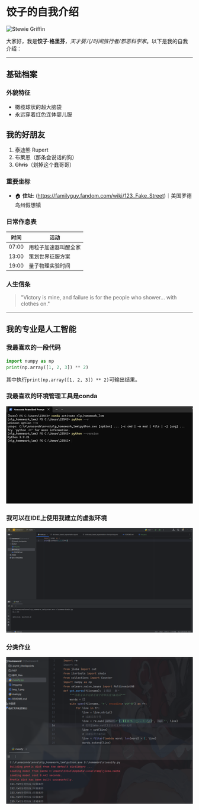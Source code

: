 # 饺子的自我介绍

![Stewie Griffin](https://th.bing.com/th/id/OIP.ugzf9IIStLX9KIyHBNfxAAAAAA?w=176&h=180&c=7&r=0&o=5&pid=1.7)


大家好，我是**饺子·格里芬**，*天才婴儿/时间旅行者/邪恶科学家*。以下是我的自我介绍：

---

## 基础档案 

### 外貌特征 
- 橄榄球状的超大脑袋
- 永远穿着红色连体婴儿服

## 我的好朋友
1. 泰迪熊 Rupert
2. 布莱恩（那条会说话的狗）
3. ~~Chris~~（划掉这个蠢哥哥）

### 重要坐标
- 🏠 **住址**: (https://familyguy.fandom.com/wiki/123_Fake_Street)｜美国罗德岛州假想镇

### 日常作息表
| 时间        | 活动                  |
|-------------|-----------------------|
| 07:00       | 用粒子加速器叫醒全家 |
| 13:00       | 策划世界征服方案      |
| 19:00       | 量子物理实验时间      |

### 人生信条
> "Victory is mine, and failure is for the people who shower... with clothes on."
---

## 我的专业是人工智能
### 我最喜欢的一段代码

```python
import numpy as np
print(np.array([1, 2, 3]) ** 2)
```
其中执行`print(np.array([1, 2, 3]) ** 2)`可输出结果。

### 我最喜欢的环境管理工具是conda
<img src="https://github.com/jooof/homeword/blob/master/img.png?raw=true" width="800" alt="截图一">

### 我可以在IDE上使用我建立的虚拟环境
<img src="https://github.com/jooof/homeword/blob/master/img_1.png?raw=true" width="800" alt="截图二">

### 分类作业
<img src="https://github.com/jooof/homeword/blob/master/img_2.png?raw=true" width="800" alt="截图三">
